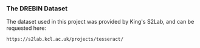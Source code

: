### The DREBIN Dataset

The dataset used in this project was provided by King's S2Lab, and can be requested here:

```https://s2lab.kcl.ac.uk/projects/tesseract/```
